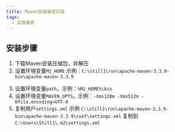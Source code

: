 ```yaml
---
title: Maven安装最佳实践
tags: 
  - 实践案例
---
```


## 安装步骤

1. 下载Maven安装压缩包，并解压
2. 设置环境变量`M2_HOME` 示例：`C:\still1\run\apache-maven-3.3.9-bin\apache-maven-3.3.9`
<!--more-->
3. 设置环境变量`path`，示例：`%M2_HOME%\bin`
4. 设置环境变量`MAVEN_OPTS`，示例：`-Xms128m -Xmx512m -Dfile.encoding=UTF-8`
5. 复制用户`settings.xml` 示例 `C:\still1\run\apache-maven-3.3.9-bin\apache-maven-3.3.9\conf\settings.xml` 复制到  `C:\Users\Still1\.m2\settings.xml`
